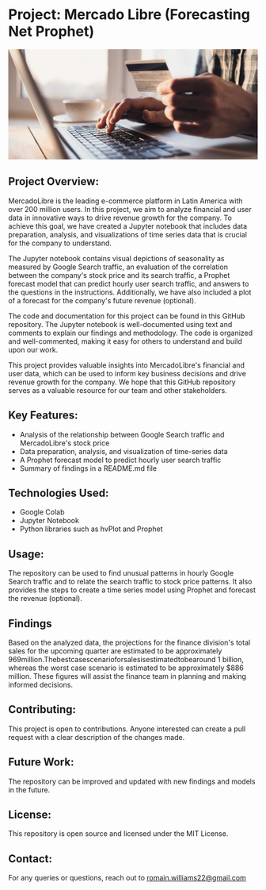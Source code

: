 
# Project: Mercado Libre (Forecasting Net Prophet) 

![Alt text](11-challenge-image.png)

## Project Overview:
MercadoLibre is the leading e-commerce platform in Latin America with over 200 million users. In this project, we aim to analyze financial and user data in innovative ways to drive revenue growth for the company. To achieve this goal, we have created a Jupyter notebook that includes data preparation, analysis, and visualizations of time series data that is crucial for the company to understand.

The Jupyter notebook contains visual depictions of seasonality as measured by Google Search traffic, an evaluation of the correlation between the company's stock price and its search traffic, a Prophet forecast model that can predict hourly user search traffic, and answers to the questions in the instructions. Additionally, we have also included a plot of a forecast for the company's future revenue (optional).

The code and documentation for this project can be found in this GitHub repository. The Jupyter notebook is well-documented using text and comments to explain our findings and methodology. The code is organized and well-commented, making it easy for others to understand and build upon our work.

This project provides valuable insights into MercadoLibre's financial and user data, which can be used to inform key business decisions and drive revenue growth for the company. We hope that this GitHub repository serves as a valuable resource for our team and other stakeholders.

## Key Features:
- Analysis of the relationship between Google Search traffic and MercadoLibre's stock price
- Data preparation, analysis, and visualization of time-series data
- A Prophet forecast model to predict hourly user search traffic
- Summary of findings in a README.md file

## Technologies Used:
- Google Colab
- Jupyter Notebook
- Python libraries such as hvPlot and Prophet

## Usage:
The repository can be used to find unusual patterns in hourly Google Search traffic and to relate the search traffic to stock price patterns. It also provides the steps to create a time series model using Prophet and forecast the revenue (optional).

## Findings 
Based on the analyzed data, the projections for the finance division's total sales for the upcoming quarter are estimated to be approximately  969million.Thebestcasescenarioforsalesisestimatedtobearound 1 billion, whereas the worst case scenario is estimated to be approximately $886 million. These figures will assist the finance team in planning and making informed decisions.

## Contributing:
This project is open to contributions. Anyone interested can create a pull request with a clear description of the changes made.

## Future Work:
The repository can be improved and updated with new findings and models in the future.

## License:
This repository is open source and licensed under the MIT License.

## Contact:
For any queries or questions, reach out to romain.williams22@gmail.com
